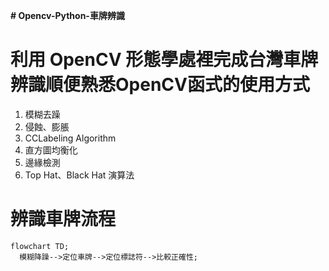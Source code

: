 __# Opencv-Python-車牌辨識__

# 利用 OpenCV 形態學處裡完成台灣車牌辨識順便熟悉OpenCV函式的使用方式
  1. 模糊去躁
  2. 侵蝕、膨脹
  3. CCLabeling Algorithm
  4. 直方圖均衡化
  5. 邊緣檢測
  6. Top Hat、Black Hat 演算法

# 辨識車牌流程


```mermaid
flowchart TD;
  模糊降躁-->定位車牌-->定位標誌符-->比較正確性;
```
